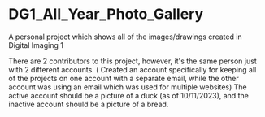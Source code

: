 # DG1_All_Year_Photo_Gallery
A personal project which shows all of the images/drawings created in Digital Imaging 1


There are 2 contributors to this project, however, it's the same person just with 2 different accounts. 
( Created an account specifically for keeping all of the projects on one account with a separate email, while the other account was using an email which was used for multiple websites)
The active account should be a picture of a duck (as of 10/11/2023), and the inactive account should be a picture of a bread.
